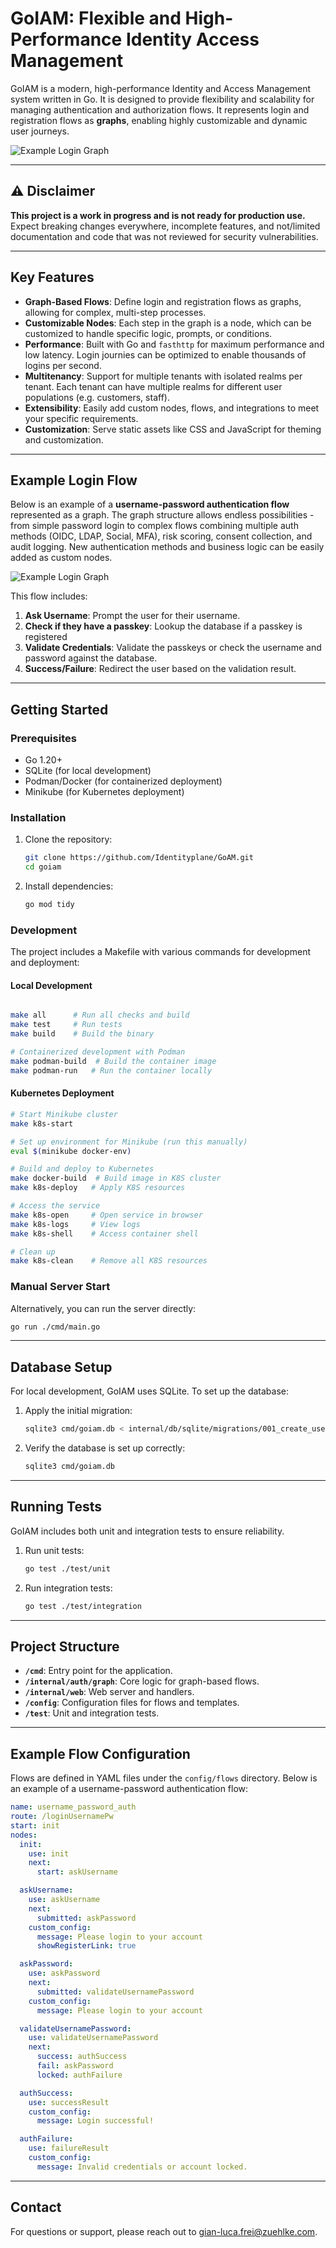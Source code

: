 # GoIAM: Flexible and High-Performance Identity Access Management

GoIAM is a modern, high-performance Identity and Access Management system written in Go. It is designed to provide flexibility and scalability for managing authentication and authorization flows. It represents login and registration flows as **graphs**, enabling highly customizable and dynamic user journeys.

![Example Login Graph](./docs/images/example_login.png)

---

## ⚠️ Disclaimer

**This project is a work in progress and is not ready for production use.** Expect breaking changes everywhere, incomplete features, and not/limited documentation and code that was not reviewed for security vulnerabilities.

---

## Key Features

- **Graph-Based Flows**: Define login and registration flows as graphs, allowing for complex, multi-step processes.
- **Customizable Nodes**: Each step in the graph is a node, which can be customized to handle specific logic, prompts, or conditions.
- **Performance**: Built with Go and `fasthttp` for maximum performance and low latency. Login journies can be optimized to enable thousands of logins per second.
- **Multitenancy**: Support for multiple tenants with isolated realms per tenant. Each tenant can have multiple realms for different user populations (e.g. customers, staff).
- **Extensibility**: Easily add custom nodes, flows, and integrations to meet your specific requirements.
- **Customization**: Serve static assets like CSS and JavaScript for theming and customization.

---

## Example Login Flow
Below is an example of a **username-password authentication flow** represented as a graph. The graph structure allows endless possibilities - from simple password login to complex flows combining multiple auth methods (OIDC, LDAP, Social, MFA), risk scoring, consent collection, and audit logging. New authentication methods and business logic can be easily added as custom nodes.

![Example Login Graph](./docs/images/example_graph.png)

This flow includes:
1. **Ask Username**: Prompt the user for their username.
2. **Check if they have a passkey**: Lookup the database if a passkey is registered
3. **Validate Credentials**: Validate the passkeys or check the username and password against the database.
4. **Success/Failure**: Redirect the user based on the validation result.

---

## Getting Started

### Prerequisites

- Go 1.20+
- SQLite (for local development)
- Podman/Docker (for containerized deployment)
- Minikube (for Kubernetes deployment)

### Installation

1. Clone the repository:
   ```bash
   git clone https://github.com/Identityplane/GoAM.git
   cd goiam
   ```

2. Install dependencies:
   ```bash
   go mod tidy
   ```

### Development

The project includes a Makefile with various commands for development and deployment:

#### Local Development
```bash

make all      # Run all checks and build
make test     # Run tests
make build    # Build the binary

# Containerized development with Podman
make podman-build  # Build the container image
make podman-run   # Run the container locally
```

#### Kubernetes Deployment
```bash
# Start Minikube cluster
make k8s-start

# Set up environment for Minikube (run this manually)
eval $(minikube docker-env)

# Build and deploy to Kubernetes
make docker-build  # Build image in K8S cluster
make k8s-deploy   # Apply K8S resources

# Access the service
make k8s-open     # Open service in browser
make k8s-logs     # View logs
make k8s-shell    # Access container shell

# Clean up
make k8s-clean    # Remove all K8S resources
```

### Manual Server Start

Alternatively, you can run the server directly:
```bash
go run ./cmd/main.go
```

---

## Database Setup

For local development, GoIAM uses SQLite. To set up the database:

1. Apply the initial migration:
   ```bash
   sqlite3 cmd/goiam.db < internal/db/sqlite/migrations/001_create_users.sql
   ```

2. Verify the database is set up correctly:
   ```bash
   sqlite3 cmd/goiam.db
   ```

---

## Running Tests

GoIAM includes both unit and integration tests to ensure reliability.

1. Run unit tests:
   ```bash
   go test ./test/unit
   ```

2. Run integration tests:
   ```bash
   go test ./test/integration
   ```

---

## Project Structure

- **`/cmd`**: Entry point for the application.
- **`/internal/auth/graph`**: Core logic for graph-based flows.
- **`/internal/web`**: Web server and handlers.
- **`/config`**: Configuration files for flows and templates.
- **`/test`**: Unit and integration tests.

---

## Example Flow Configuration

Flows are defined in YAML files under the `config/flows` directory. Below is an example of a username-password authentication flow:

```yaml
name: username_password_auth
route: /loginUsernamePw
start: init
nodes:
  init:
    use: init
    next:
      start: askUsername

  askUsername:
    use: askUsername
    next:
      submitted: askPassword
    custom_config:
      message: Please login to your account
      showRegisterLink: true

  askPassword:
    use: askPassword
    next:
      submitted: validateUsernamePassword
    custom_config:
      message: Please login to your account

  validateUsernamePassword:
    use: validateUsernamePassword
    next:
      success: authSuccess
      fail: askPassword
      locked: authFailure

  authSuccess:
    use: successResult
    custom_config:
      message: Login successful!

  authFailure:
    use: failureResult
    custom_config:
      message: Invalid credentials or account locked.
```

---

## Contact

For questions or support, please reach out to [gian-luca.frei@zuehlke.com](mailto:[gian-luca.frei@zuehlke.com).